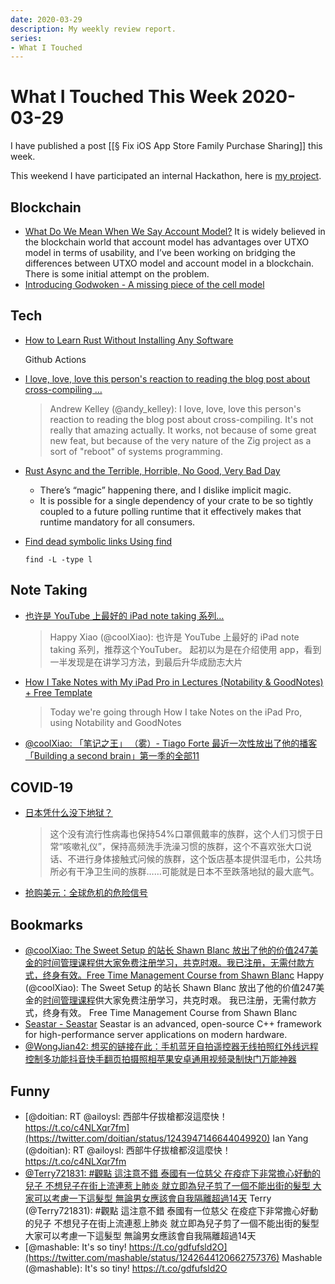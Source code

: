 ```yaml
---
date: 2020-03-29
description: My weekly review report.
series:
- What I Touched
---
```


# What I Touched This Week 2020-03-29

I have published a post [[§ Fix iOS App Store Family Purchase Sharing]] this week.

This weekend I have participated an internal Hackathon, here is [my project](https://github.com/doitian/animagus-xi).

<!--more-->

## Blockchain

-   [What Do We Mean When We Say Account Model?](https://xuejie.space/2020_03_20_what_do_we_mean_when_we_say_account_model/)
    It is widely believed in the blockchain world that account model has advantages over UTXO model in terms of usability, and I’ve been working on bridging the differences between UTXO model and account model in a blockchain. There is some initial attempt on the problem.
-   [Introducing Godwoken - A missing piece of the cell model](https://justjjy.com/Introducing-Godwoken)

## Tech

-   [How to Learn Rust Without Installing Any Software](https://www.freecodecamp.org/news/learn-rust-with-github-actions/)

    Github Actions

-   [I love, love, love this person's reaction to reading the blog post about cross-compiling …](https://twitter.com/andy_kelley/status/1243262129601421312)

    > Andrew Kelley (@andy\_kelley): I love, love, love this person's reaction to reading the blog post about cross-compiling. It's not really that amazing actually. It works, not because of some great new feat, but because of the very nature of the Zig project as a sort of "reboot" of systems programming.

-   [Rust Async and the Terrible, Horrible, No Good, Very Bad Day](https://medium.com/@KevinHoffman/rust-async-and-the-terrible-horrible-no-good-very-bad-day-348ebc836274)
    -   There’s “magic” happening there, and I dislike implicit magic.
    -   It is possible for a single dependency of your crate to be so tightly coupled to a future polling runtime that it effectively makes that runtime mandatory for all consumers.

-   [Find dead symbolic links Using find](http://www.commandlinefu.com/commands/view/13586/find-dead-symbolic-links)

    ```
    find -L -type l
    ```

## Note Taking

-   [也许是 YouTube 上最好的 iPad note taking 系列…](https://twitter.com/coolXiao/status/1243698791410044928)
    > Happy Xiao (@coolXiao): 也许是 YouTube 上最好的 iPad note taking 系列，推荐这个YouTuber。 起初以为是在介绍使用 app，看到一半发现是在讲学习方法，到最后升华成励志大片
-   [How I Take Notes with My iPad Pro in Lectures (Notability & GoodNotes) + Free Template](https://www.youtube.com/watch?v=n0ql-yeY9u0)
    > Today we're going through How I take Notes on the iPad Pro, using Notability and GoodNotes
-   [@coolXiao: 「笔记之王」 （雾）- Tiago Forte 最近一次性放出了他的播客「Building a second brain」第一季的全部11](https://twitter.com/coolXiao/status/1244115634113269760)

## COVID-19

-   [日本凭什么没下地狱？](http://mp.weixin.qq.com/s?__biz=MzU2MzkyMTMwMg==&mid=2247484340&idx=1&sn=8304512c55e9df07c2f5f4979dd4c83f&chksm=fc53ab4dcb24225b7f8cf50bb5b5549becf1abdf3437cc74b7f58dc3e0354c8b905ad9a9aa8d&mpshare=1&scene=1&srcid=&sharer_sharetime=1584850773951&sharer_shareid=e7bb68422a42795eb26b0930876fa613)
    >   这个没有流行性病毒也保持54%口罩佩戴率的族群，这个人们习惯于日常“咳嗽礼仪”，保持高频洗手洗澡习惯的族群，这个不喜欢张大口说话、不进行身体接触式问候的族群，这个饭店基本提供湿毛巾，公共场所必有干净卫生间的族群……可能就是日本不至跌落地狱的最大底气。
-   [抢购美元：全球危机的危险信号](http://mp.weixin.qq.com/s?__biz=MzA4Njg0ODE4NQ==&mid=2651576500&idx=3&sn=e375915e901e476e7b087bf7d77348ae&chksm=843d1f62b34a96747aea30dc65376ef22e712f0155599e3c556eb622e473408edfcf6a34268e&mpshare=1&scene=1&srcid=&sharer_sharetime=1584961514006&sharer_shareid=e7bb68422a42795eb26b0930876fa613)

## Bookmarks

-   [@coolXiao: The Sweet Setup 的站长 Shawn Blanc 放出了他的价值247美金的时间管理课程供大家免费注册学习，共克时艰。我已注册，无需付款方式，终身有效。Free Time Management Course from Shawn Blanc](https://twitter.com/coolXiao/status/1243093742837329920)
    Happy (@coolXiao): The Sweet Setup 的站长 Shawn Blanc 放出了他的价值247美金的[时间管理课程](https://talk.macpowerusers.com/t/free-time-management-course-from-shawn-blanc/16239)供大家免费注册学习，共克时艰。 我已注册，无需付款方式，终身有效。 Free Time Management Course from Shawn Blanc
-   [Seastar - Seastar](http://seastar.io/) Seastar is an advanced, open-source C++ framework for high-performance server applications on modern hardware.
-   [@WongJian42: 想买的链接在此：手机蓝牙自拍遥控器无线拍照红外线远程控制多功能抖音快手翻页拍摄照相苹果安卓通用视频录制快门万能神器](https://twitter.com/WongJian42/status/1239109455737810944)

## Funny

-   [@doitian: RT @ailoysl: 西部牛仔拔槍都沒這麼快！ https://t.co/c4NLXqr7fm](https://twitter.com/doitian/status/1243947146644049920)
    Ian Yang (@doitian): RT @ailoysl: 西部牛仔拔槍都沒這麼快！ https://t.co/c4NLXqr7fm
-   [@Terry721831: \#觀點 這注意不錯 泰國有一位慈父 在疫症下非常擔心好動的兒子 不想兒子在街上流連惹上肺炎 就立即為兒子剪了一個不能出街的髮型 大家可以考慮一下這髮型 無論男女應該會自我隔離超過14天](https://twitter.com/Terry721831/status/1242991102421942272)
    Terry (@Terry721831): \#觀點 這注意不錯 泰國有一位慈父 在疫症下非常擔心好動的兒子 不想兒子在街上流連惹上肺炎 就立即為兒子剪了一個不能出街的髮型 大家可以考慮一下這髮型 無論男女應該會自我隔離超過14天
-   [@mashable: It's so tiny! https://t.co/gdfufsld2O](https://twitter.com/mashable/status/1242644120662757376)
    Mashable (@mashable): It's so tiny! https://t.co/gdfufsld2O
